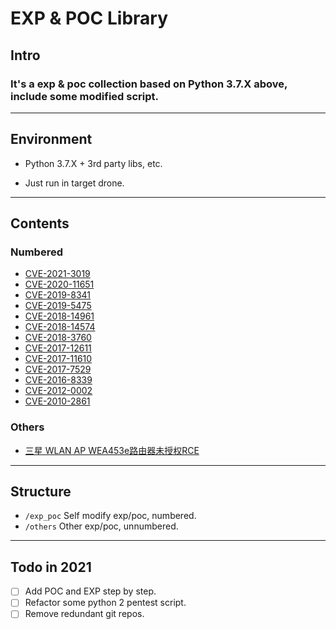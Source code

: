 # EXP & POC Library

## Intro

### It's a exp & poc collection based on Python 3.7.X above, include some modified script.

---

## Environment

- Python 3.7.X + 3rd party libs, etc.

- Just run in target drone.

---

## Contents

### Numbered

- [CVE-2021-3019](/exp_poc/CVE-2021-3019_LanProxy/CVE-2021-3019.md)
- [CVE-2020-11651](/exp_poc/CVE-2020-11651_SaltStack/CVE-2020-11651.md)
- [CVE-2019-8341](/exp_poc/CVE-2019-8341_Flask_Jinja2/CVE-2019-8341.md)
- [CVE-2019-5475](/exp_poc/CVE-2019-5475_Sonatype_Nexus/CVE-2019-5475.md)
- [CVE-2018-14961](/exp_poc/CVE-2018-14961_ZZCMS/CVE-2018-14961.md)
- [CVE-2018-14574](/exp_poc/CVE-2018-14574_Django_URL_jump/CVE-2018-14574.md)
- [CVE-2018-3760](/exp_poc/CVE-2018-3760_RubyOnRails/CVE-2018-3760.md)
- [CVE-2017-12611](/exp_poc/CVE-2017-12611_S2-053/CVE-2017-12611.md)
- [CVE-2017-11610](/exp_poc/CVE-2017-11610_Supervisord/CVE-2017-11610.md)
- [CVE-2017-7529](/exp_poc/CVE-2017-7529_Nginx/CVE-2017-7529.md)
- [CVE-2016-8339](/exp_poc/CVE-2016-8339_Redis_Unauthorized_Access/CVE-2016-8339.md)
- [CVE-2012-0002](/exp_poc/CVE-2012-0002_Win2008_RDP_MS12-020/CVE-2012-0002.md)
- [CVE-2010-2861](/exp_poc/CVE-2010-2861_Adobe_ColdFusion/CVE-2010-2861.md)

### Others

- [三星 WLAN AP WEA453e路由器未授权RCE](/others/Samsung_Router_WLAN_AP_WEA453e/Samsung_Router_WLAN_AP_WEA453e.md)

---

## Structure

- `/exp_poc`    Self modify exp/poc, numbered.
- `/others`     Other exp/poc, unnumbered.

---

## Todo in 2021

- [ ] Add POC and EXP step by step.
- [ ] Refactor some python 2 pentest script.
- [ ] Remove redundant git repos.

